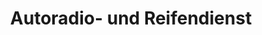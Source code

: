 ---
title: "Autoradio- und Reifendienst"
url: /norderstedt/autoradio-und-reifendienst/
shop: Reifen
---
